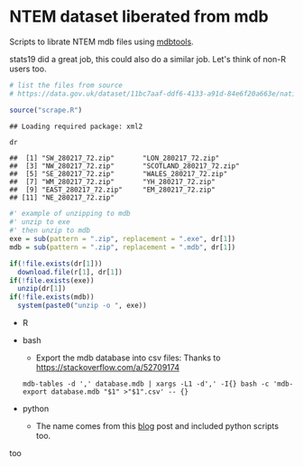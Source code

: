 NTEM dataset liberated from mdb
================

Scripts to librate NTEM mdb files using [mdbtools](https://github.com/brianb/mdbtools).

stats19 did a great job, this could also do a similar job. Let's think of non-R users too.

``` r
# list the files from source
# https://data.gov.uk/dataset/11bc7aaf-ddf6-4133-a91d-84e6f20a663e/national-trip-end-model-ntem

source("scrape.R")
```

    ## Loading required package: xml2

``` r
dr
```

    ##  [1] "SW_280217_72.zip"       "LON_280217_72.zip"     
    ##  [3] "NW_280217_72.zip"       "SCOTLAND_280217_72.zip"
    ##  [5] "SE_280217_72.zip"       "WALES_280217_72.zip"   
    ##  [7] "WM_280217_72.zip"       "YH_280217_72.zip"      
    ##  [9] "EAST_280217_72.zip"     "EM_280217_72.zip"      
    ## [11] "NE_280217_72.zip"

``` r
#' example of unzipping to mdb
#' unzip to exe
#' then unzip to mdb
exe = sub(pattern = ".zip", replacement = ".exe", dr[1])
mdb = sub(pattern = ".zip", replacement = ".mdb", dr[1])

if(!file.exists(dr[1]))
  download.file(r[1], dr[1])
if(!file.exists(exe))
  unzip(dr[1])
if(!file.exists(mdb))
  system(paste0("unzip -o ", exe))
```

-   R
-   bash
    -   Export the mdb database into csv files: Thanks to <https://stackoverflow.com/a/52709174>

    `mdb-tables -d ',' database.mdb | xargs -L1 -d',' -I{} bash -c 'mdb-export database.mdb "$1" >"$1".csv' -- {}`

-   python
    -   The name comes from this [blog](http://mazamascience.com/WorkingWithData/?p=168) post and included python scripts too.

too
